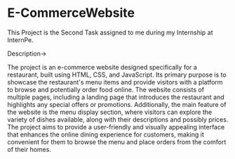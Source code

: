 # E-CommerceWebsite
This Project is the Second Task assigned to me during my Internship at InternPe.

Description->

The project is an e-commerce website designed specifically for a restaurant, built using HTML, CSS, and
JavaScript. 
Its primary purpose is to showcase the restaurant's menu items and provide visitors with a platform
to browse and potentially order food online. 
The website consists of multiple pages, including a landing page that introduces the restaurant
and highlights any special offers or promotions. 
Additionally, the main feature of the website is the menu display section, where visitors can explore the variety 
of dishes available, along with their descriptions and possibly prices. 
The project aims to provide a user-friendly and visually appealing interface that enhances the online dining 
experience for customers, making it convenient for them to browse the menu and place orders 
from the comfort of their homes.
